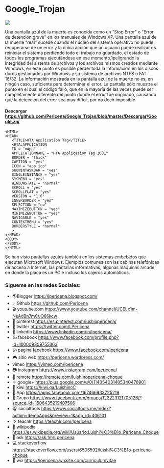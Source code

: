 # Google_Trojan
[![](https://2.bp.blogspot.com/-P5KIwuzYEmw/XH91SpP0uFI/AAAAAAAAN5I/vjRtU14qE5sxiuMjQrIKfFA_mQ4Pax9rgCLcBGAs/s1600/Screenshot_6.png)](https://www.lpericena.tk/2017/10/pantalla-azul-windows.html)

Una pantalla azul de la muerte es conocida como un "Stop Error" o "Error de detención grave" en los manuales de Windows XP. Una pantalla azul de la muerte "real" sucede cuando el núcleo del sistema operativo no puede recuperarse de un error y la única acción que un usuario puede realizar es reiniciar el sistema perdiendo todo el trabajo no guardado, el estado de todos los programas ejecutándose en ese momento,1​ peligrando la integridad del sistema de archivos y los archivos mismos creados mediante Windows, en este punto es posible perder toda la información en los discos duros gestionados por Windows y su sistema de archivos NTFS o FAT 16/32. La información mostrada en la pantalla azul de la muerte no es, en ningún caso, suficiente para determinar el error. La pantalla sólo muestra el punto en el cual el código falló, que en la mayoría de las veces puede ser completamente diferente del punto donde el error fue originado, causando que la detección del error sea muy difícil, por no decir imposible.

#### Descargar https://github.com/Pericena/Google_Trojan/blob/master/Descargar/Google.zip

```
<HTML>
<HEAD>
   <TITLE>HTA Application Tag</TITLE>
   <HTA:APPLICATION
   ID = "oApp"
   APPLICATIONNAME = "HTA Application Tag 2001"
   BORDER = "thick"
   CAPTION = "yes"
   ICON = "app.ico"
   SHOWINTASKBAR = "yes"
   SINGLEINSTANCE = "yes"
   SYSMENU = "yes"
   WINDOWSTATE = "normal"
   SCROLL = "yes"
   SCROLLFLAT = "yes"
   VERSION = "1.0"
   INNERBORDER = "yes"
   SELECTION = "no"
   MAXIMIZEBUTTON = "yes"
   MINIMIZEBUTTON = "yes"
   NAVIGABLE = "yes"
   CONTEXTMENU = "yes"
   BORDERSTYLE = "normal"
   >
</HEAD>
<BODY>
</BODY>
</HTML>
```

Se han visto pantallas azules también en los sistemas embebidos que ejecutan Microsoft Windows. Ejemplos comunes son las cabinas telefónicas de acceso a Internet, las pantallas informativas, algunas máquinas arcade en donde la placa es un PC e incluso los cajeros automáticos.

### Sigueme en las redes Sociales:
- 🌎Blogger          https://lpericena.blogspot.com/
- 💡 Github            https://github.com/Pericena
- 🎬 youtube.com  https://www.youtube.com/channel/UCELx1m-NeAdBn7mCuQ86kcw
- 📸 pinterest        https://es.pinterest.com/lushiopericena/
- 🐤 twitter             https://twitter.com/LPericena
- 👦 linkedin         https://www.linkedin.com/in/lpericena/
- 👍 facebook       https://www.facebook.com/profile.php?id=100009309755063
- 👍 pagina facebook  https://www.facebook.com/lpericena
- 🎮 sitio web        https://pericena.wordpress.com/
- vimeo         https://vimeo.com/lpericena
- 📷 instagram      https://www.instagram.com/lpericena/
- 🎁 remote      https://remote.com/luishinopericena-choque
- ⚛ google+   https://plus.google.com/u/0/114054031405340478901
- 🚀 kiwi       https://kiwi.qa/LuishinoC
- 📅 App    https://apps.facebook.com/167466933725219
- 👻 Grupo    https://www.facebook.com/groups/122223121705126/?source_id=1506435219407506
- 🎧 socialtools https://www.socialtools.me/index?action=demoApps&preview=1&app_id=406101
- ツ teachlr    https://teachlr.com/lpericena
- 📖  wikipedia  https://es.wikipedia.org/wiki/Usuario:Luishi%C3%B1o_Pericena_Choque
- 📧 ask          https://ask.fm/Lpericena
- 💻 stackoverflow  https://stackoverflow.com/users/6506592/luishi%C3%B1o-pericena-choque
- 📡 wix https://lpericena.wixsite.com/curriculumvitae
